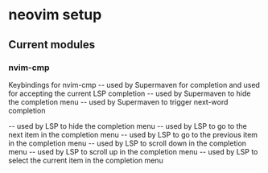 # neovim setup

## Current modules

### nvim-cmp

Keybindings for nvim-cmp
-- <Tab> used by Supermaven for completion and used for accepting the current LSP completion
-- <C-Tab> used by Supermaven to hide the completion menu
-- <C-Space> used by Supermaven to trigger next-word completion

-- <C-e> used by LSP to hide the completion menu
-- <C-n> used by LSP to go to the next item in the completion menu
-- <C-p> used by LSP to go to the previous item in the completion menu
-- <C-j> used by LSP to scroll down in the completion menu
-- <C-k> used by LSP to scroll up in the completion menu
-- <CR> used by LSP to select the current item in the completion menu
